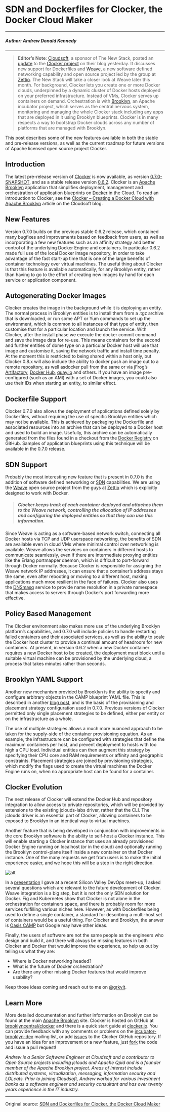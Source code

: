 # SDN and Dockerfiles for Clocker, the Docker Cloud Maker

---

##### Author: Andrew Donald Kennedy

---

> **Editor’s Note**: [Cloudsoft](http://cloudsoft.io/), a sponsor of The New Stack, posted an [update](http://www.cloudsoftcorp.com/blog/2014/10/clocker-update-adding-sdn-support-weave-new-goodies/) to the [Clocker project](http://brooklyncentral.github.io/clocker/) on their blog yesterday. It discusses new support for Dockerfiles and [Weave](http://www.infoq.com/news/2014/09/zettio_releases_weave), a new software defined networking capability and open source project led by the group at [Zettio](http://www.zett.io/).  The New Stack will take a closer look at Weave later this month. For background, Clocker lets you create one or more Docker clouds,  underpinned by a dynamic cluster of Docker hosts deployed on your preferred infrastructure. Instead of VMs, Clocker serves up containers on demand. Orchestration is with [Brooklyn](https://brooklyn.incubator.apache.org/), an Apache incubator project, which serves as the central nervous system, monitoring and managing the whole Clocker stack including any apps that are deployed in it using Brooklyn blueprints. Clocker is in many respects a way to bootstrap Docker clouds across any number of platforms that are managed with Brooklyn.

This post describes some of the new features available in both the stable and pre-release versions, as well as the current roadmap for future versions of Apache licensed open source project Clocker.

## Introduction

The latest pre-release version of [Clocker](http://clocker.io/) is now available, as version [0.7.0-SNAPSHOT](https://github.com/brooklyncentral/clocker), and as a stable release version [0.6.2](http://github.com/brooklyncentral/clocker/releases/v0.6.2/). Clocker is an [Apache Brooklyn](http://brooklyn.io/) application that simplifies deployment, management and orchestration of application blueprints on [Docker](http://docker.io/) in the Cloud. To read an introduction to Clocker, see the [Clocker – Creating a Docker Cloud with Apache Brooklyn](http://www.cloudsoftcorp.com/blog/2014/06/clocker-creating-a-docker-cloud-with-apache-brooklyn/) article on the Cloudsoft blog.


## New Features

Version 0.7.0 builds on the previous stable 0.6.2 release, which contained many bugfixes and improvements based on feedback from users, as well as incorporating a few new features such as an affinity strategy and better control of the underlying Docker Engine and containers. In particular 0.6.2 made full use of the local Docker image repository, in order to take advantage of the fast start-up time that is one of the large benefits of container technology over virtual machines. The useful thing about Clocker is that this feature is available automatically, for any Brooklyn entity, rather than having to go to the effort of creating new images by hand for each service or application component.

## Autogenerating Docker Images

Clocker creates the image in the background while it is deploying an entity. The normal process in Brooklyn entities is to install them from a .tgz archive that is downloaded, or run some APT or Yum commands to set up the environment, which is common to all instances of that type of entity, then customise that for a particular location and launch the service. With Clocker, after the install phase we execute the docker commit command and save the image data for re-use. This means containers for the second and further entities of dome type on a particular Docker host will use that image and customise it, saving the network traffic and install time penalty. At the moment this is restricted to being shared within a host only, but Clocker 0.8.x will also include the ability to docker push an image out to a remote repository, as well asdocker pull from the same or via jFrog’s [Artifactory](http://www.jfrog.com/confluence/display/RTF/Docker+Repositories), [Docker Hub](http://hub.docker.com/), [quay.io](http://quay.io/) and others. If you have an image pre-configured (such as an AMI) with a set of Docker images, you could also use their IDs when starting an entity, to similar effect.

## Dockerfile Support

Clocker 0.7.0 also allows the deployment of applications defined solely by Dockerfiles, without requiring the use of specific Brooklyn entities which may not be available. This is achieved by packaging the Dockerfile and associated resources into an archive that can be deployed to a Docker host and used to build an image. Usefully, this archive can be automatically generated from the files found in a checkout from the [Docker Registry](http://github.com/docker-library/) on GitHub. Samples of application blueprints using this technique will be available in the 0.7.0 release.

## SDN Support

Probably the most interesting new feature that is present in 0.7.0 is the addition of software defined networking or [SDN](https://en.wikipedia.org/wiki/Software-defined_networking) capabilities. We are using the [Weave](http://github.com/zettio/weave/) open source project from the guys at [Zettio](http://zettio.com/) which is explicitly designed to work with Docker.

> ##### Clocker keeps track of each container deployed and attaches them to the Weave network, controlling the allocation of IP addresses and configuring the deployed entities so that they can use this information.

Since Weave is acting as a software-based network switch, connecting all Docker hosts via TCP and UDP userspace networking, the benefits of SDN are available even in cloud VMs where minimal control over networking is available. Weave allows the services on containers in different hosts to communicate seamlessly, even if there are intermediate proxying entities like the Erlang portmapper daemon, which is difficult to port-forward through Docker normally. Because Clocker is responsible for assigning the Weave network IP addresses, it can ensure that a container’s address stays the same, even after rebooting or moving to a different host, making applications much mroe resilient in the face of failures. Clocker also uses the [DNSmasq](http://www.thekelleys.org.uk/dnsmasq/doc.html) service to provide name resolution in a private namespace that makes access to servers through Docker’s port forwarding more effective.

## Policy Based Management

The Clocker environment also makes more use of the underlying Brooklyn platform’s capabilities, and 0.7.0 will include policies to handle restarting failed containers and their associated services, as well as the ability to scale the Docker host cluster to provide a continual amount of headroom for new containers. At present, in version 0.6.2 when a new Docker container requires a new Docker host to be created, the deployment must block until a suitable virtual machine can be provisioned by the underlying cloud, a process that takes minutes rather than seconds.

## Brooklyn YAML Support

Another new mechanism provided by Brooklyn is the ability to specify and configure arbitrary objects in the CAMP blueprint YAML file. This is described in another [blog post](http://blog.abstractvisitorpattern.co.uk/2014/10/new-brooklyn-blueprint%20features.html), and is the basis of the provisioning and placement strategy configuration used in 0.7.0. Previous versions of Clocker permitted only single placement strategies to be defined, either per entity or on the infrastructure as a whole.

The use of multiple strategies allows a much more nuanced approach to be taken for the supply-side of the container provisioning equation. As an example, the infrastructure can be configured with strategies that define the maximum containers per host, and prevent deployment to hosts with too high a CPU load. Individual entities can then augment this strategy by specifying their CPU core and RAM requirements or affinity and geographic constraints. Placement strategies are joined by provisioning strategies, which modify the flags used to create the virtual machines the Docker Engine runs on, when no appropriate host can be found for a container.

## Clocker Evolution

The next release of Clocker will extend the Docker Hub and repository integration to allow access to private repositories, which will be provided by extensions to the existing jclouds-labs driver, rather that the CLI. The jclouds driver is an essential part of Clocker, allowing containers to be exposed to Brooklyn in an identical way to virtual machines.

Another feature that is being developed in conjunction with improvements in the core Brooklyn software is the ability to self-host a Clocker instance. This will enable starting a Clocker instance that uses an already provisioned Docker Engine running on localhost (or in the cloud) and optionally running the Brooklyn control-plane itself inside a new container on that Docker instance. One of the many requests we get from users is to make the initial experience easier, and we hope this will be a step in the right direction.

![alt](http://resource.docker.cn/alice-in-wonderland-clock.jpg)

In a [presentation](http://speakerdeck.com/grkvlt/clocker-evolution) I gave at a recent Silicon Valley DevOps meet-up, I asked several questions which are relevant to the future development of Clocker. Weave integration is a big step, but it is not the only SDN solution for Docker. Fig and Kubernetes show that Clocker is not alone in the orchestration for containers space, and there is probably room for more services fulfilling various niches here. However, as with Dockerfiles being used to define a single container, a standard for describing a multi-host set of containers would be a useful thing. For Clocker and Brooklyn, the answer is [Oasis CAMP](https://www.oasis-open.org/committees/camp/) but Google may have other ideas.

Finally, the users of software are not the same people as the engineers who design and build it, and there will always be missing features in both Clocker and Docker that would improve the experience, so help us out by telling us what they are:

- Where is Docker networking headed?
- What is the future of Docker orchestration?
- Are there any other missing Docker features that would improve usability?

Keep those ideas coming and reach out to me on [@grkvlt](http://twitter.com/grkvlt).

## Learn More

More detailed documentation and further information on Brooklyn can be found at the main [Apache Brooklyn](http://brooklyn.incubator.apache.org/) site. Clocker is hosted on GitHub at [brooklyncentral/clocker](http://github.com/brooklyncentral/clocker/) and there is a quick start guide at [clocker.io](http://clocker.io/). You can provide feedback with any comments or problems on the [incubator-brooklyn-dev](https://mail-archives.apache.org/mod_mbox/incubator-brooklyn-dev/) mailing list, or add [issues](http://github.com/brooklyncentral/clocker/issues/) to the Clocker GitHub repository. If you have an idea for an improvement or a new feature, just [fork](http://github.com/brooklyncentral/clocker/fork) the code and issue a pull request!

*Andrew is a Senior Software Engineer at Cloudsoft and a contributor to Open Source projects including jclouds and Apache Qpid and is a founder member of the Apache Brooklyn project. Areas of interest include distributed systems, virtualization, messaging, information security and LOLcats. Prior to joining Cloudsoft, Andrew worked for various investment banks as a software engineer and security consultant and has over twenty years experience in the IT industry.*

---

Original source: [SDN and Dockerfiles for Clocker, the Docker Cloud Maker](http://thenewstack.io/sdn-and-dockerfiles-for-clocker-the-docker-cloud-maker/)

